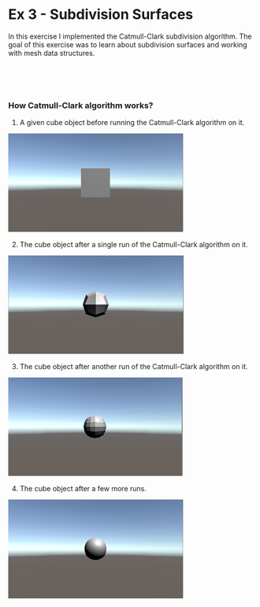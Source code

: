 # Ex 3 - Subdivision Surfaces

In this exercise I implemented the Catmull-Clark subdivision algorithm.
The goal of this exercise was to learn about subdivision surfaces and working with mesh data structures.

<br /><br /><br />
### How Catmull-Clark algorithm works?
1) A given cube object before running the Catmull-Clark algorithm on it.

![picture](img3A.png)

2) The cube object after a single run of the Catmull-Clark algorithm on it.

![picture](img3B.png)

3) The cube object after another run of the Catmull-Clark algorithm on it.

![picture](img3C.png)

4) The cube object after a few more runs. 

![picture](img4D.png)
